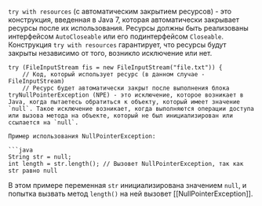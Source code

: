 `try with resources` (с автоматическим закрытием ресурсов) - это конструкция, введенная в Java 7, которая автоматически закрывает ресурсы после их использования. Ресурсы должны быть реализованы интерфейсом `AutoCloseable` или его подинтерфейсом `Closeable`. Конструкция `try with resources` гарантирует, что ресурсы будут закрыты независимо от того, возникло исключение или нет.

````
try (FileInputStream fis = new FileInputStream("file.txt")) {
    // Код, который использует ресурс (в данном случае - FileInputStream)
    // Ресурс будет автоматически закрыт после выполнения блока tryNullPointerException (NPE) - это исключение, которое возникает в Java, когда пытаетесь обратиться к объекту, который имеет значение `null`. Такое исключение возникает, когда выполняются операции доступа или вызова метода на объекте, который не был инициализирован или ссылается на `null`.

Пример использования NullPointerException:

```java
String str = null;
int length = str.length(); // Вызовет NullPointerException, так как str равно null
````

В этом примере переменная `str` инициализирована значением `null`, и попытка вызвать метод `length()` на ней вызовет [[NullPointerException]].